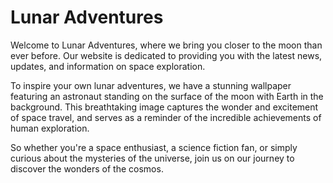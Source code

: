 <!--font:Poppins-->

# Lunar Adventures

Welcome to Lunar Adventures, where we bring you closer to the moon than ever before. Our website is dedicated to providing you with the latest news, updates, and information on space exploration.

To inspire your own lunar adventures, we have a stunning wallpaper featuring an astronaut standing on the surface of the moon with Earth in the background. This breathtaking image captures the wonder and excitement of space travel, and serves as a reminder of the incredible achievements of human exploration.

So whether you're a space enthusiast, a science fiction fan, or simply curious about the mysteries of the universe, join us on our journey to discover the wonders of the cosmos.

<!--

Write me markdown content of website with wallpaper:

"A photograph of an astronaut standing on the surface of the moon with Earth in the background."

The header of the page should not be copy of the text but rather a real content of the website which is using this wallpaper.


---


# Lunar Adventures

Welcome to Lunar Adventures, where we bring you closer to the moon than ever before. Our website is dedicated to providing you with the latest news, updates, and information on space exploration.

To inspire your own lunar adventures, we have a stunning wallpaper featuring an astronaut standing on the surface of the moon with Earth in the background. This breathtaking image captures the wonder and excitement of space travel, and serves as a reminder of the incredible achievements of human exploration.

So whether you're a space enthusiast, a science fiction fan, or simply curious about the mysteries of the universe, join us on our journey to discover the wonders of the cosmos.


---


Write me a Google font which is best fitting for the website.

Pick from the list:
- Raleway
- Alegreya
- Playfair Display
- Dancing Script
- Lobster
- Exo 2
- Poppins
- Futura
- Montserrat
- Open Sans
- Great Vibes
- Inter
- IBM Plex Sans
- Roboto
- Lato
- Barlow Condensed
- Orbitron


Write just the font name nothing else.


---


Poppins

-->
